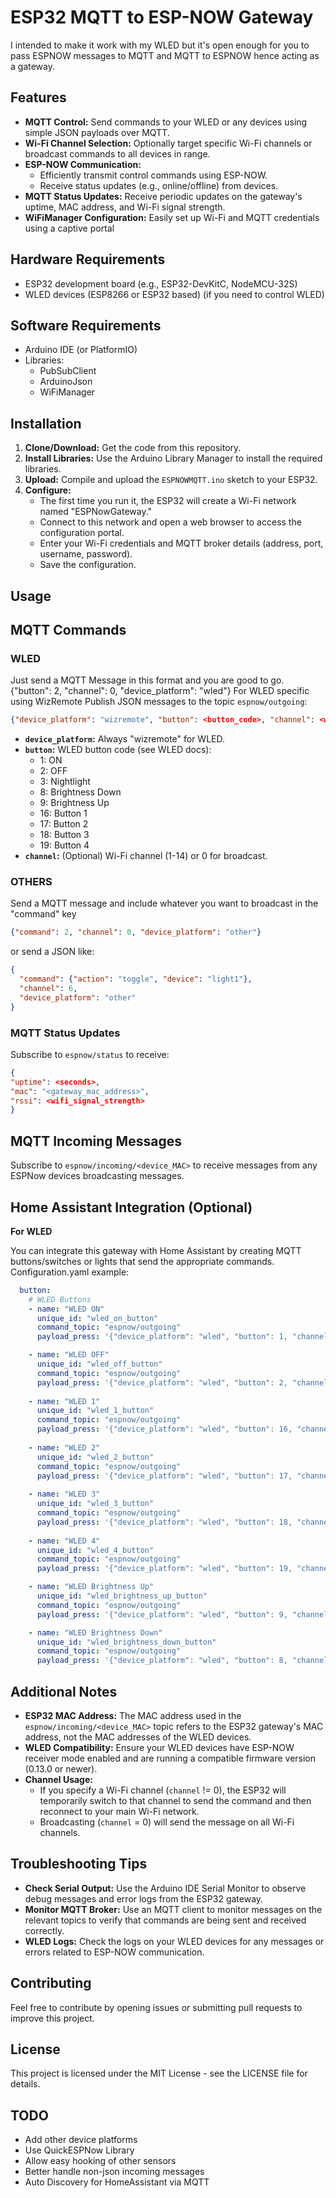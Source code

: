 # ESP32 MQTT to ESP-NOW Gateway

I intended to make it work with my WLED but it's open enough for you to pass ESPNOW messages to MQTT and MQTT to ESPNOW hence acting as a gateway. 

## Features

*   **MQTT Control:** Send commands to your WLED or any devices using simple JSON payloads over MQTT.
*   **Wi-Fi Channel Selection:** Optionally target specific Wi-Fi channels or broadcast commands to all devices in range.
*   **ESP-NOW Communication:**
    *   Efficiently transmit control commands using ESP-NOW.
    *   Receive status updates (e.g., online/offline) from devices.
*   **MQTT Status Updates:** Receive periodic updates on the gateway's uptime, MAC address, and Wi-Fi signal strength.
*   **WiFiManager Configuration:** Easily set up Wi-Fi and MQTT credentials using a captive portal

## Hardware Requirements

-   ESP32 development board (e.g., ESP32-DevKitC, NodeMCU-32S)
-   WLED devices (ESP8266 or ESP32 based) (if you need to control WLED)

## Software Requirements

-   Arduino IDE (or PlatformIO)
-   Libraries:
    *   PubSubClient
    *   ArduinoJson
    *   WiFiManager

## Installation

1.  **Clone/Download:** Get the code from this repository.
2.  **Install Libraries:** Use the Arduino Library Manager to install the required libraries.
3.  **Upload:** Compile and upload the `ESPNOWMQTT.ino` sketch to your ESP32.
4.  **Configure:**
    *   The first time you run it, the ESP32 will create a Wi-Fi network named "ESPNowGateway."
    *   Connect to this network and open a web browser to access the configuration portal.
    *   Enter your Wi-Fi credentials and MQTT broker details (address, port, username, password).
    *   Save the configuration.

## Usage

## MQTT Commands
### WLED
Just send a MQTT Message in this format and you are good to go. 
{"button": 2, "channel": 0, "device_platform": "wled"}
For WLED specific using WizRemote
Publish JSON messages to the topic `espnow/outgoing`:
```json
{"device_platform": "wizremote", "button": <button_code>, "channel": <wifi_channel>}
```
-   **`device_platform`:** Always "wizremote" for WLED.
-   **`button`:**  WLED button code (see WLED docs):
    -   1: ON
    -   2: OFF
    -   3: Nightlight
    -   8: Brightness Down
    -   9: Brightness Up
    -   16: Button 1
    -   17: Button 2
    -   18: Button 3
    -   19: Button 4
-   **`channel`:** (Optional) Wi-Fi channel (1-14) or 0 for broadcast.

### OTHERS
Send a MQTT message and include whatever you want to broadcast in the "command" key
```json
{"command": 2, "channel": 0, "device_platform": "other"}
```
or send a JSON like:
```json
{
  "command": {"action": "toggle", "device": "light1"},
  "channel": 6,
  "device_platform": "other"
}
```

### MQTT Status Updates

Subscribe to `espnow/status` to receive:
```json
{
"uptime": <seconds>,
"mac": "<gateway_mac_address>",
"rssi": <wifi_signal_strength>
}
```
## MQTT Incoming Messages

Subscribe to `espnow/incoming/<device_MAC>` to receive messages from any ESPNow devices broadcasting messages.

## Home Assistant Integration (Optional)
**For WLED**

You can integrate this gateway with Home Assistant by creating MQTT buttons/switches or lights that send the appropriate commands. 
Configuration.yaml example:
```yaml
  button:
    # WLED Buttons
    - name: "WLED ON"
      unique_id: "wled_on_button"
      command_topic: "espnow/outgoing"
      payload_press: '{"device_platform": "wled", "button": 1, "channel": 0}' # Broadcast ON

    - name: "WLED OFF"
      unique_id: "wled_off_button"
      command_topic: "espnow/outgoing"
      payload_press: '{"device_platform": "wled", "button": 2, "channel": 0}' # Broadcast OFF
   
    - name: "WLED 1"
      unique_id: "wled_1_button"
      command_topic: "espnow/outgoing"
      payload_press: '{"device_platform": "wled", "button": 16, "channel": 0}' # Broadcast Nightlight
      
    - name: "WLED 2"
      unique_id: "wled_2_button"
      command_topic: "espnow/outgoing"
      payload_press: '{"device_platform": "wled", "button": 17, "channel": 0}' # Broadcast Nightlight
      
    - name: "WLED 3"
      unique_id: "wled_3_button"
      command_topic: "espnow/outgoing"
      payload_press: '{"device_platform": "wled", "button": 18, "channel": 0}' # Broadcast Nightlight
      
    - name: "WLED 4"
      unique_id: "wled_4_button"
      command_topic: "espnow/outgoing"
      payload_press: '{"device_platform": "wled", "button": 19, "channel": 0}' # Broadcast Nightlight

    - name: "WLED Brightness Up"
      unique_id: "wled_brightness_up_button"
      command_topic: "espnow/outgoing"
      payload_press: '{"device_platform": "wled", "button": 9, "channel": 0}' # Broadcast Brightness Up

    - name: "WLED Brightness Down"
      unique_id: "wled_brightness_down_button"
      command_topic: "espnow/outgoing"
      payload_press: '{"device_platform": "wled", "button": 8, "channel": 0}' # Broadcast Brightness Down
```

## Additional Notes

-   **ESP32 MAC Address:** The MAC address used in the `espnow/incoming/<device_MAC>` topic refers to the ESP32 gateway's MAC address, not the MAC addresses of the WLED devices.
-   **WLED Compatibility:** Ensure your WLED devices have ESP-NOW receiver mode enabled and are running a compatible firmware version (0.13.0 or newer).
-   **Channel Usage:**
    *   If you specify a Wi-Fi channel (`channel` != 0), the ESP32 will temporarily switch to that channel to send the command and then reconnect to your main Wi-Fi network.
    *   Broadcasting (`channel` = 0) will send the message on all Wi-Fi channels.

## Troubleshooting Tips

-   **Check Serial Output:** Use the Arduino IDE Serial Monitor to observe debug messages and error logs from the ESP32 gateway.
-   **Monitor MQTT Broker:** Use an MQTT client to monitor messages on the relevant topics to verify that commands are being sent and received correctly.
-   **WLED Logs:** Check the logs on your WLED devices for any messages or errors related to ESP-NOW communication.

## Contributing

Feel free to contribute by opening issues or submitting pull requests to improve this project.

## License

This project is licensed under the MIT License - see the LICENSE file for details.

## TODO
- Add other device platforms
- Use QuickESPNow Library
- Allow easy hooking of other sensors
- Better handle non-json incoming messages
- Auto Discovery for HomeAssistant via MQTT
